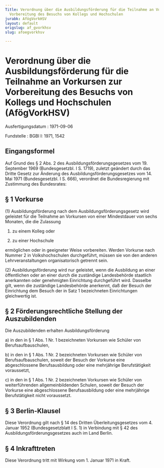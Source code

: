 ```yaml
---
Title: Verordnung über die Ausbildungsförderung für die Teilnahme an Vorkursen zur
  Vorbereitung des Besuchs von Kollegs und Hochschulen
jurabk: AfögVorkHSV
layout: default
origslug: af_gvorkhsv
slug: afoegvorkhsv

---
```


# Verordnung über die Ausbildungsförderung für die Teilnahme an Vorkursen zur Vorbereitung des Besuchs von Kollegs und Hochschulen (AfögVorkHSV)

Ausfertigungsdatum
:   1971-09-06

Fundstelle
:   BGBl I: 1971, 1542



## Eingangsformel

Auf Grund des § 2 Abs. 2 des Ausbildungsförderungsgesetzes vom 19. September 1969 (Bundesgesetzbl. I S. 1719), zuletzt geändert durch das Dritte Gesetz zur Änderung des Ausbildungsförderungsgesetzes vom 14. Mai 1971 (Bundesgesetzbl. I S. 666), verordnet die Bundesregierung mit Zustimmung des Bundesrates:


## § 1 Vorkurse

(1) Ausbildungsförderung nach dem Ausbildungsförderungsgesetz wird geleistet für die Teilnahme an Vorkursen von einer Mindestdauer von sechs Monaten, die die Zulassung

1.  zu einem Kolleg oder


2.  zu einer Hochschule



ermöglichen oder in geeigneter Weise vorbereiten. Werden Vorkurse nach Nummer 2 in Volkshochschulen durchgeführt, müssen sie von den anderen Lehrveranstaltungen organisatorisch getrennt sein.

(2) Ausbildungsförderung wird nur geleistet, wenn die Ausbildung an einer öffentlichen oder an einer durch die zuständige Landesbehörde staatlich anerkannten oder genehmigten Einrichtung durchgeführt wird. Dasselbe gilt, wenn die zuständige Landesbehörde anerkennt, daß der Besuch der Einrichtung dem Besuch der in Satz 1 bezeichneten Einrichtungen gleichwertig ist.


## § 2 Förderungsrechtliche Stellung der Auszubildenden

Die Auszubildenden erhalten Ausbildungsförderung

a)  in den in § 1 Abs. 1 Nr. 1 bezeichneten Vorkursen wie Schüler von Berufsaufbauschulen,


b)  in den in § 1 Abs. 1 Nr. 2 bezeichneten Vorkursen wie Schüler von Berufsaufbauschulen, soweit der Besuch der Vorkurse eine abgeschlossene Berufsausbildung oder eine mehrjährige Berufstätigkeit voraussetzt,


c)  in den in § 1 Abs. 1 Nr. 2 bezeichneten Vorkursen wie Schüler von weiterführenden allgemeinbildenden Schulen, soweit der Besuch der Vorkurse eine abgeschlossene Berufsausbildung oder eine mehrjährige Berufstätigkeit nicht voraussetzt.





## § 3 Berlin-Klausel

Diese Verordnung gilt nach § 14 des Dritten Überleitungsgesetzes vom 4. Januar 1952 (Bundesgesetzblatt I S. 1) in Verbindung mit § 42 des Ausbildungsförderungsgesetzes auch im Land Berlin.


## § 4 Inkrafttreten

Diese Verordnung tritt mit Wirkung vom 1. Januar 1971 in Kraft.

